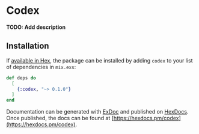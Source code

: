 # Codex

**TODO: Add description**

## Installation

If [available in Hex](https://hex.pm/docs/publish), the package can be installed
by adding `codex` to your list of dependencies in `mix.exs`:

```elixir
def deps do
  [
    {:codex, "~> 0.1.0"}
  ]
end
```

Documentation can be generated with [ExDoc](https://github.com/elixir-lang/ex_doc)
and published on [HexDocs](https://hexdocs.pm). Once published, the docs can
be found at [https://hexdocs.pm/codex](https://hexdocs.pm/codex).

